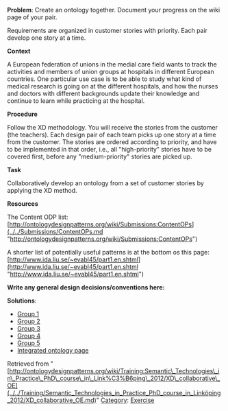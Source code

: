 __Problem__:
Create an ontology together. Document your progress on the wiki page of your pair.


Requirements are organized in customer stories with priority. Each pair develop one story at a time.


__Context__


A European federation of unions in the medial care field wants to track the activities and members of union groups at hospitals in different European countries. One particular use case is to be able to study what kind of medical research is going on at the different hospitals, and how the nurses and doctors with different backgrounds update their knowledge and continue to learn while practicing at the hospital. 


__Procedure__


Follow the XD methodology. You will receive the stories from the customer (the teachers). Each design pair of each team picks up one story at a time from the customer. The stories are ordered according to priority, and have to be implemented in that order, i.e., all "high-priority" stories have to be covered first, before any "medium-priority" stories are picked up.


__Task__


Collaboratively develop an ontology from a set of customer stories by applying the XD method.


__Resources__


The Content ODP list: [http://ontologydesignpatterns.org/wiki/Submissions:ContentOPs](../../Submissions/ContentOPs.md "http://ontologydesignpatterns.org/wiki/Submissions:ContentOPs")


A shorter list of potentially useful patterns is at the bottom os this page: [http://www.ida.liu.se/~evabl45/part1.en.shtml](http://www.ida.liu.se/~evabl45/part1.en.shtml "http://www.ida.liu.se/~evabl45/part1.en.shtml")


__Write any general design decisions/conventions here:__




__Solutions__:



* [Group 1](../../Training/Semantic_Technologies_in_Practice_PhD_course_in_Linköping_2012/XD_collaborative_OE/G1.md "Training:Semantic Technologies in Practice PhD course in Linköping 2012/XD collaborative OE/G1")
* [Group 2](../../Training/Semantic_Technologies_in_Practice_PhD_course_in_Linköping_2012/XD_collaborative_OE/G2.md "Training:Semantic Technologies in Practice PhD course in Linköping 2012/XD collaborative OE/G2")
* [Group 3](../../Training/Semantic_Technologies_in_Practice_PhD_course_in_Linköping_2012/XD_collaborative_OE/G3.md "Training:Semantic Technologies in Practice PhD course in Linköping 2012/XD collaborative OE/G3")
* [Group 4](../../Training/Semantic_Technologies_in_Practice_PhD_course_in_Linköping_2012/XD_collaborative_OE/G4.md "Training:Semantic Technologies in Practice PhD course in Linköping 2012/XD collaborative OE/G4")
* [Group 5](../../Training/Semantic_Technologies_in_Practice_PhD_course_in_Linköping_2012/XD_collaborative_OE/G5.md "Training:Semantic Technologies in Practice PhD course in Linköping 2012/XD collaborative OE/G5")
* [Integrated ontology page](http://ontologydesignpatterns.org/wiki/index.php?title=Training:Semantic_Technologies_in_Practice_PhD_course_in_Link%C3%B6ping_2012/XD_collaborative_OE/Integration&action=edit&redlink=1 "Training:Semantic Technologies in Practice PhD course in Linköping 2012/XD collaborative OE/Integration (not yet written)")




Retrieved from "[http://ontologydesignpatterns.org/wiki/Training:Semantic\_Technologies\_in\_Practice\_PhD\_course\_in\_Link%C3%B6ping\_2012/XD\_collaborative\_OE](../../Training/Semantic_Technologies_in_Practice_PhD_course_in_Linköping_2012/XD_collaborative_OE.md)"
 [Category](http://ontologydesignpatterns.org/wiki/Special:Categories "Special:Categories"): [Exercise](../../Category/Exercise.md "Category:Exercise")